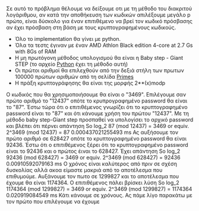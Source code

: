 Σε αυτό το πρόβλημα θέλουμε να δείξουμε οτι με τη μέθοδο του διακριτού λογάριθμου, αν κατά την αποθήκευση των κωδικών απιλέξουμε μεγάλο p πρώτο, είναι δύσκολο για έναν επιτιθέμενο να βρεί τον κωδικό πρόσβασης αν έχει πρόσβαση στη βάση με τους κρυπτογραφημένους κωδικούς. 
<ul>
<li>Όλο το implementation θα γίνει με python.</li>
<li>Όλα τα τεστς έγιναν με έναν AMD Athlon Black edition 4-core at 2.7 Gs with 8Gs of RAM</li>
<li>Η μη πρωτόγονη μέθοδος υπολογισμού θα είναι η Baby step - Giant STEP (το αρχείο <a href="https://github.com/tsartsaris/ceasar-simple-cipher/blob/master/group2/baby_step_giant_step.py" target="_blank">Python</a> έχει τη μέθοδο αυτή)</li>
<li>Οι πρώτοι αριθμοί θα επιλεχθούν από την δεξιά στήλη των πρωτων 100000 πρώτων αριθμών από τη σελίδα
<a href="http://primes.utm.edu/lists/small/100000.txt" target="_blank">Primes</a></li>
<li>Η πράξη κρυπτογράφησης θα είναι της μορφής 2**(x)modp</li>
</ul>
Ο κωδικός που θα χρησιμοποιήσουμε θα είναι ο "3469". Επιλέγουμε σαν πρώτο αριθμό το "12437" οπότε το κρυπρογραφημένο password θα είναι το "87". 
Έστω τώρα ότι ο επιτιθέμενος γνωρίζει ότι το κρυπτογραφημένο password είναι το "87" και ότι κάνουμε χρήση του πρώτου "12437". Με τη μέθοδο baby step-Giant step προσπαθεί να υπολογίσει το αρχικό password και βλέπει ότι πέρνει απάντηση 
So        log_2 87	(mod 12437) =	3469 
or equiv.     2^3469	(mod 12437) =	87 
0.000437021255493 ms
Ας αυξήσουμε τον πρώτο αριθμό σε 628427 οπότε το κρυπτογραφημένο password θα είναι 92436. Έστω ότι ο επιτιθέμενος ξέρει ότι το κρυπτογραφημένο password είναι το 92436 και ο πρώτος έιναι το 628427. Έχει απάντηση So        log_2 92436	(mod 628427) =	3469 
or equiv.     2^3469	(mod 628427) =	92436 
0.00910592079163 ms
Ο χρόνος είναι καλύτερος από πριν σε σχέση δυσκολίας αλλά ακοα είμαστε μακριά από το αποτέλεσμα που επιθυμούμε. 
Αυξάνουμε τον πωτο σε 1299827 και το αποτέλεσμα που έχουμε θα είναι 1174364. Ο επιτιθέμενος πάλει βρίσκει λύση 
So        log_2 1174364	(mod 1299827) =	3469 
or equiv.     2^3469	(mod 1299827) =	1174364 
0.020919084549 ms
Κάτι κάνουμε σε χρόνους. Ας πάμε λίγο παρακάτω με τον πρώτο που επιλέγουμε να έχουμε 
